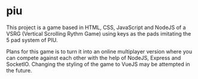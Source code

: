 # piu
This project is a game based in HTML, CSS, JavaScript and NodeJS of a VSRG (Vertical Scrolling Rythm Game) using keys as the pads imitating the 5 pad system of PIU. 

Plans for this game is to turn it into an online multiplayer version where you can compete against each other with the help of NodeJS, Express and SocketIO. Changing the styling of the game to VueJS may be attempted in the future.
